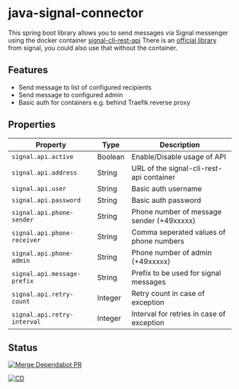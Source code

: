 # java-signal-connector
This spring boot library allows you to send messages via Signal messenger using the docker container [signal-cli-rest-api](https://github.com/bbernhard/signal-cli-rest-api)
There is an [official library](https://github.com/signalapp/libsignal-service-java) from signal, you could also use that without the container.

## Features
* Send message to list of configured recipients
* Send message to configured admin
* Basic auth for containers e.g. behind Traefik reverse proxy

## Properties

| Property                    | Type    | Description                               |
|-----------------------------|---------|-------------------------------------------|
| `signal.api.active`         | Boolean | Enable/Disable usage of API               |
| `signal.api.address`        | String  | URL of the signal-cli-rest-api container  |
| `signal.api.user`           | String  | Basic auth username                       | 
| `signal.api.password`       | String  | Basic auth password                       | 
| `signal.api.phone-sender`   | String  | Phone number of message sender (+49xxxxx) | 
| `signal.api.phone-receiver` | String  | Comma seperated values of phone numbers   | 
| `signal.api.phone-admin`    | String  | Phone number of admin (+49xxxxx)          | 
| `signal.api.message-prefix` | String  | Prefix to be used for signal messages     | 
| `signal.api.retry-count`    | Integer | Retry count in case of exception          | 
| `signal.api.retry-interval` | Integer | Interval for retries in case of exception | 

## Status

[![Merge Dependabot PR](https://github.com/derBobby/java-nextcloud-connector/actions/workflows/dependabot-automerge.yml/badge.svg)](https://github.com/derBobby/java-nextcloud-connector/actions/workflows/dependabot-automerge.yml)

[![CD](https://github.com/derBobby/java-nextcloud-connector/actions/workflows/test-and-publish.yml/badge.svg)](https://github.com/derBobby/java-nextcloud-connector/actions/workflows/test-and-publish.yml)
